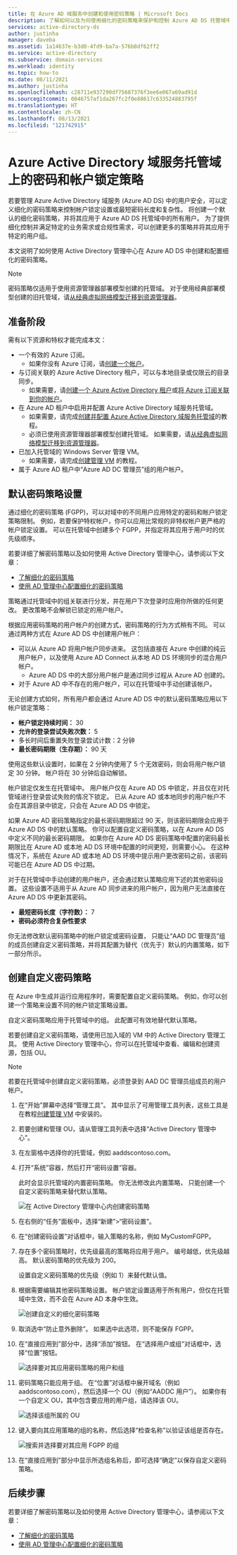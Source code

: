 ```yaml
---
title: 在 Azure AD 域服务中创建和使用密码策略 | Microsoft Docs
description: 了解如何以及为何使用细化的密码策略来保护和控制 Azure AD DS 托管域中的帐户密码。
services: active-directory-ds
author: justinha
manager: daveba
ms.assetid: 1a14637e-b3d0-4fd9-ba7a-576b8df62ff2
ms.service: active-directory
ms.subservice: domain-services
ms.workload: identity
ms.topic: how-to
ms.date: 08/11/2021
ms.author: justinha
ms.openlocfilehash: c28711e937290df75687376f3ee6e067a69ad91d
ms.sourcegitcommit: 0046757af1da267fc2f0e88617c633524883795f
ms.translationtype: HT
ms.contentlocale: zh-CN
ms.lasthandoff: 08/13/2021
ms.locfileid: "121742915"
---
```

# <a name="password-and-account-lockout-policies-on-azure-active-directory-domain-services-managed-domains"></a>Azure Active Directory 域服务托管域上的密码和帐户锁定策略

若要管理 Azure Active Directory 域服务 (Azure AD DS) 中的用户安全，可以定义细化的密码策略来控制帐户锁定设置或最短密码长度和复杂性。 将创建一个默认的细化密码策略，并将其应用于 Azure AD DS 托管域中的所有用户。 为了提供细化控制并满足特定的业务需求或合规性需求，可以创建更多的策略并将其应用于特定的用户组。

本文说明了如何使用 Active Directory 管理中心在 Azure AD DS 中创建和配置细化的密码策略。

> [!NOTE]
> 密码策略仅适用于使用资源管理器部署模型创建的托管域。 对于使用经典部署模型创建的旧托管域，请[从经典虚拟网络模型迁移到资源管理器][migrate-from-classic]。

## <a name="before-you-begin"></a>准备阶段

需有以下资源和特权才能完成本文：

* 一个有效的 Azure 订阅。
  * 如果你没有 Azure 订阅，请[创建一个帐户](https://azure.microsoft.com/free/?WT.mc_id=A261C142F)。
* 与订阅关联的 Azure Active Directory 租户，可以与本地目录或仅限云的目录同步。
  * 如果需要，请[创建一个 Azure Active Directory 租户][create-azure-ad-tenant]或[将 Azure 订阅关联到你的帐户][associate-azure-ad-tenant]。
* 在 Azure AD 租户中启用并配置 Azure Active Directory 域服务托管域。
  * 如果需要，请完成[创建并配置 Azure Active Directory 域服务托管域][create-azure-ad-ds-instance]的教程。
  * 必须已使用资源管理器部署模型创建托管域。 如果需要，请[从经典虚拟网络模型迁移到资源管理器][migrate-from-classic]。
* 已加入托管域的 Windows Server 管理 VM。
  * 如果需要，请完成[创建管理 VM][tutorial-create-management-vm] 的教程。
* 属于 Azure AD 租户中“Azure AD DC 管理员”组的用户帐户。

## <a name="default-password-policy-settings"></a>默认密码策略设置

通过细化的密码策略 (FGPP)，可以对域中的不同用户应用特定的密码和帐户锁定策略限制。 例如，若要保护特权帐户，你可以应用比常规的非特权帐户更严格的帐户锁定设置。 可以在托管域中创建多个 FGPP，并指定将其应用于用户时的优先级顺序。

若要详细了解密码策略以及如何使用 Active Directory 管理中心，请参阅以下文章：

* [了解细化的密码策略](/previous-versions/windows/it-pro/windows-server-2008-R2-and-2008/cc770394(v=ws.10))
* [使用 AD 管理中心配置细化的密码策略](/windows-server/identity/ad-ds/get-started/adac/introduction-to-active-directory-administrative-center-enhancements--level-100-#fine_grained_pswd_policy_mgmt)

策略通过托管域中的组关联进行分发，并在用户下次登录时应用你所做的任何更改。 更改策略不会解锁已锁定的用户帐户。

根据应用密码策略的用户帐户的创建方式，密码策略的行为方式稍有不同。 可以通过两种方式在 Azure AD DS 中创建用户帐户：

* 可以从 Azure AD 将用户帐户同步进来。 这包括直接在 Azure 中创建的纯云用户帐户，以及使用 Azure AD Connect 从本地 AD DS 环境同步的混合用户帐户。
    * Azure AD DS 中的大部分用户帐户是通过同步过程从 Azure AD 创建的。
* 对于 Azure AD 中不存在的用户帐户，可以在托管域中手动创建该帐户。

无论创建方式如何，所有用户都会通过 Azure AD DS 中的默认密码策略应用以下帐户锁定策略：

* **帐户锁定持续时间：** 30
* **允许的登录尝试失败次数：** 5
* 多长时间后重置失败登录尝试计数：2 分钟
* **最长密码期限（生存期）：** 90 天

使用这些默认设置时，如果在 2 分钟内使用了 5 个无效密码，则会将用户帐户锁定 30 分钟。 帐户将在 30 分钟后自动解锁。

帐户锁定仅发生在托管域中。 用户帐户仅在 Azure AD DS 中锁定，并且仅在对托管域进行登录尝试失败的情况下锁定。 已从 Azure AD 或本地同步的用户帐户不会在其源目录中锁定，只会在 Azure AD DS 中锁定。

如果 Azure AD 密码策略指定的最长密码期限超过 90 天，则该密码期限会应用于 Azure AD DS 中的默认策略。 你可以配置自定义密码策略，以在 Azure AD DS 中定义不同的最长密码期限。 如果你在 Azure AD DS 密码策略中配置的密码最长期限比在 Azure AD 或本地 AD DS 环境中配置的时间更短，则需要小心。 在这种情况下，系统在 Azure AD 或本地 AD DS 环境中提示用户更改密码之前，该密码可能已在 Azure AD DS 中过期。

对于在托管域中手动创建的用户帐户，还会通过默认策略应用下述的其他密码设置。 这些设置不适用于从 Azure AD 同步进来的用户帐户，因为用户无法直接在 Azure AD DS 中更新其密码。

* **最短密码长度（字符数）：** 7
* **密码必须符合复杂性要求**

你无法修改默认密码策略中的帐户锁定或密码设置， 只能让“AAD DC 管理员”组的成员创建自定义密码策略，并将其配置为替代（优先于）默认的内置策略，如下一部分所示。

## <a name="create-a-custom-password-policy"></a>创建自定义密码策略

在 Azure 中生成并运行应用程序时，需要配置自定义密码策略。 例如，你可以创建一个策略来设置不同的帐户锁定策略设置。

自定义密码策略应用于托管域中的组。 此配置可有效地替代默认策略。

若要创建自定义密码策略，请使用已加入域的 VM 中的 Active Directory 管理工具。 使用 Active Directory 管理中心，你可以在托管域中查看、编辑和创建资源，包括 OU。

> [!NOTE]
> 若要在托管域中创建自定义密码策略，必须登录到 AAD DC 管理员组成员的用户帐户。

1. 在“开始”屏幕中选择“管理工具”。 其中显示了可用管理工具列表，这些工具是在教程[创建管理 VM][tutorial-create-management-vm] 中安装的。
1. 若要创建和管理 OU，请从管理工具列表中选择“Active Directory 管理中心”。
1. 在左窗格中选择你的托管域，例如 aaddscontoso.com。
1. 打开“系统”容器，然后打开“密码设置”容器。

    此时会显示托管域的内置密码策略。 你无法修改此内置策略， 只能创建一个自定义密码策略来替代默认策略。

    ![在 Active Directory 管理中心内创建密码策略](./media/password-policy/create-password-policy-adac.png)

1. 在右侧的“任务”面板中，选择“新建”>“密码设置”。 
1. 在“创建密码设置”对话框中，输入策略的名称，例如 MyCustomFGPP。
1. 存在多个密码策略时，优先级最高的策略将应用于用户。 编号越低，优先级越高。 默认密码策略的优先级为 200。

    设置自定义密码策略的优先级（例如 1）来替代默认值。

1. 根据需要编辑其他密码策略设置。 帐户锁定设置适用于所有用户，但仅在托管域中生效，而不会在 Azure AD 本身中生效。

    ![创建自定义的细化密码策略](./media/password-policy/custom-fgpp.png)

1. 取消选中“防止意外删除”。 如果选中此选项，则不能保存 FGPP。
1. 在“直接应用到”部分中，选择“添加”按钮。  在“选择用户或组”对话框中，选择“位置”按钮。 

    ![选择要对其应用密码策略的用户和组](./media/password-policy/fgpp-applies-to.png)

1. 密码策略只能应用于组。 在“位置”对话框中展开域名（例如 aaddscontoso.com），然后选择一个 OU（例如“AADDC 用户”）。 如果你有一个自定义 OU，其中包含要应用的用户组，请选择该 OU。

    ![选择该组所属的 OU](./media/password-policy/fgpp-container.png)

1. 键入要向其应用策略的组的名称，然后选择“检查名称”以验证该组是否存在。

    ![搜索并选择要对其应用 FGPP 的组](./media/password-policy/fgpp-apply-group.png)

1. 在“直接应用到”部分中显示所选组名称后，即可选择“确定”以保存自定义密码策略。 

## <a name="next-steps"></a>后续步骤

若要详细了解密码策略以及如何使用 Active Directory 管理中心，请参阅以下文章：

* [了解细化的密码策略](/previous-versions/windows/it-pro/windows-server-2008-R2-and-2008/cc770394(v=ws.10))
* [使用 AD 管理中心配置细化的密码策略](/windows-server/identity/ad-ds/get-started/adac/introduction-to-active-directory-administrative-center-enhancements--level-100-#fine_grained_pswd_policy_mgmt)

<!-- INTERNAL LINKS -->
[create-azure-ad-tenant]: ../active-directory/fundamentals/sign-up-organization.md
[associate-azure-ad-tenant]: ../active-directory/fundamentals/active-directory-how-subscriptions-associated-directory.md
[create-azure-ad-ds-instance]: tutorial-create-instance.md
[tutorial-create-management-vm]: tutorial-create-management-vm.md
[migrate-from-classic]: migrate-from-classic-vnet.md
